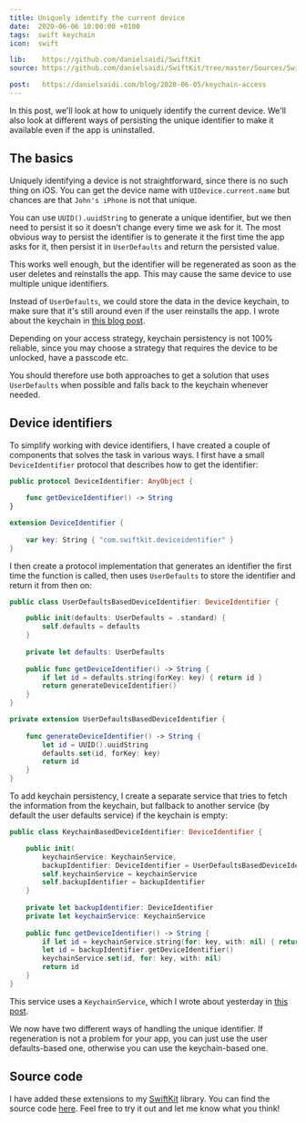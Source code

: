 ```yaml
---
title: Uniquely identify the current device
date:  2020-06-06 10:00:00 +0100
tags:  swift keychain
icon:  swift

lib:    https://github.com/danielsaidi/SwiftKit
source: https://github.com/danielsaidi/SwiftKit/tree/master/Sources/SwiftKit/Device

post:   https://danielsaidi.com/blog/2020-06-05/keychain-access
---
```


In this post, we'll look at how to uniquely identify the current device. We'll also look at different ways of persisting the unique identifier to make it available even if the app is uninstalled.


## The basics

Uniquely identifying a device is not straightforward, since there is no such thing on iOS. You can get the device name with `UIDevice.current.name` but chances are that `John's iPhone` is not that unique.

You can use `UUID().uuidString` to generate a unique identifier, but we then need to persist it so it doesn't change every time we ask for it. The most obvious way to persist the identifier is to generate it the first time the app asks for it, then persist it in `UserDefaults` and return the persisted value.

This works well enough, but the identifier will be regenerated as soon as the user deletes and reinstalls the app. This may cause the same device to use multiple unique identifiers.

Instead of `UserDefaults`, we could store the data in the device keychain, to make sure that it's still around even if the user reinstalls the app. I wrote about the keychain in [this blog post]({{page.post}}).

Depending on your access strategy, keychain persistency is not 100% reliable, since you may choose a strategy that requires the device to be unlocked, have a passcode etc. 

You should therefore use both approaches to get a solution that uses `UserDefaults` when possible and falls back to the keychain whenever needed.


## Device identifiers

To simplify working with device identifiers, I have created a couple of components that solves the task in various ways. I first have a small `DeviceIdentifier` protocol that describes how to get the identifier:

```swift
public protocol DeviceIdentifier: AnyObject {
    
    func getDeviceIdentifier() -> String
}

extension DeviceIdentifier {
    
    var key: String { "com.swiftkit.deviceidentifier" }
}
```

I then create a protocol implementation that generates an identifier the first time the function is called, then uses `UserDefaults` to store the identifier and return it from then on:

```swift
public class UserDefaultsBasedDeviceIdentifier: DeviceIdentifier {

    public init(defaults: UserDefaults = .standard) {
        self.defaults = defaults
    }
    
    private let defaults: UserDefaults
    
    public func getDeviceIdentifier() -> String {
        if let id = defaults.string(forKey: key) { return id }
        return generateDeviceIdentifier()
    }
}

private extension UserDefaultsBasedDeviceIdentifier {
    
    func generateDeviceIdentifier() -> String {
        let id = UUID().uuidString
        defaults.set(id, forKey: key)
        return id
    }
}
```

To add keychain persistency, I create a separate service that tries to fetch the information from the keychain, but fallback to another service (by default the user defaults service) if the keychain is empty:

```swift
public class KeychainBasedDeviceIdentifier: DeviceIdentifier {

    public init(
        keychainService: KeychainService,
        backupIdentifier: DeviceIdentifier = UserDefaultsBasedDeviceIdentifier()) {
        self.keychainService = keychainService
        self.backupIdentifier = backupIdentifier
    }
    
    private let backupIdentifier: DeviceIdentifier
    private let keychainService: KeychainService
    
    public func getDeviceIdentifier() -> String {
        if let id = keychainService.string(for: key, with: nil) { return id }
        let id = backupIdentifier.getDeviceIdentifier()
        keychainService.set(id, for: key, with: nil)
        return id
    }
}
```

This service uses a `KeychainService`, which I wrote about yesterday in [this post]({{page.post}}).

We now have two different ways of handling the unique identifier. If regeneration is not a problem for your app, you can just use the user defaults-based one, otherwise you can use the keychain-based one.


## Source code

I have added these extensions to my [SwiftKit]({{page.lib}}) library. You can find the source code [here]({{page.source}}). Feel free to try it out and let me know what you think!